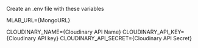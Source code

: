 Create an .env file with these variables

MLAB_URL={MongoURL}

CLOUDINARY_NAME={Cloudinary API Name}
CLOUDINARY_API_KEY={Cloudinary API key}
CLOUDINARY_API_SECRET={Cloudinary API Secret}
